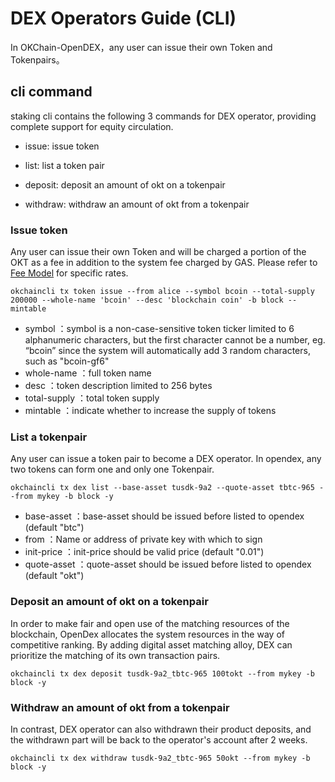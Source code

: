 # DEX Operators Guide (CLI)

In OKChain-OpenDEX，any user can issue their own Token and Tokenpairs。


## cli command
staking cli contains the following 3 commands for DEX operator, providing complete support for equity circulation.

*  issue: issue token

*  list: list a token pair

*  deposit: deposit an amount of okt on a tokenpair

*  withdraw: withdraw an amount of okt from a tokenpair


### Issue token

Any user can issue their own Token and will be charged a portion of the OKT as a fee in addition to the system fee charged by GAS. Please refer to [Fee Model](../concepts/fee.html) for specific rates.

```shell
okchaincli tx token issue --from alice --symbol bcoin --total-supply 200000 --whole-name 'bcoin' --desc 'blockchain coin' -b block --mintable  

```

* symbol ：symbol is a non-case-sensitive token ticker limited to 6 alphanumeric characters, but the first character cannot be a number, eg. “bcoin” since the system will automatically add 3 random characters, such as "bcoin-gf6"
* whole-name ：full token name
* desc ：token description limited to 256 bytes
* total-supply ：total token supply
* mintable ：indicate whether to increase the supply of tokens



### List a tokenpair

Any user can issue a token pair to become a DEX operator. In opendex, any two tokens can form one and only one Tokenpair.

```shell
okchaincli tx dex list --base-asset tusdk-9a2 --quote-asset tbtc-965 --from mykey -b block -y

```

* base-asset ：base-asset should be issued before listed to opendex (default "btc")
* from ：Name or address of private key with which to sign
* init-price ：init-price should be valid price (default "0.01")
* quote-asset ：quote-asset should be issued before listed to opendex (default "okt")


### Deposit an amount of okt on a tokenpair

In order to make fair and open use of the matching resources of the blockchain,  OpenDex allocates the system resources in the way of competitive ranking. By adding digital asset matching alloy, DEX can prioritize the matching of its own transaction pairs.


```shell
okchaincli tx dex deposit tusdk-9a2_tbtc-965 100tokt --from mykey -b block -y
```



### Withdraw an amount of okt from a tokenpair

In contrast, DEX operator can also withdrawn their product deposits, and the withdrawn part will be back to the operator's account after 2 weeks.


```shell
okchaincli tx dex withdraw tusdk-9a2_tbtc-965 50okt --from mykey -b block -y
```
